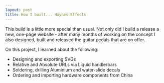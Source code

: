 ```yaml
---
layout: post
title: How I built... Haynes Effects
---
```

This build is a little more special than usual. Not only did I build a release a new, one-page website - after many months of working on the concept I also designed, built and released the guitar pedals that are on offer. 

On this project, I learned about the following:
* Designing and exporting SVGs
* Relative and Absolute URLs via Liquid handlerbars
* Soldering, drilling Aluminium and water-slide decals
* Ordering and importing hardware components from China
